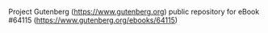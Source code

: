 Project Gutenberg (https://www.gutenberg.org) public repository for eBook #64115 (https://www.gutenberg.org/ebooks/64115)
